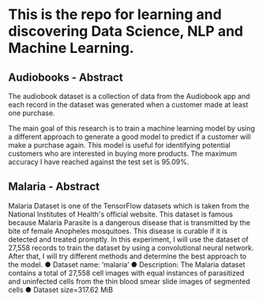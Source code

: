 # This is the repo for learning and discovering Data Science, NLP and Machine Learning.

## Audiobooks - Abstract
The audiobook dataset is a collection of data from the Audiobook app and each
record in the dataset was generated when a customer made at least one purchase.

The main goal of this research is to train a machine learning model by using a
different approach to generate a good model to predict if a customer will make a
purchase again. This model is useful for identifying potential customers who are interested in buying more products. The
maximum accuracy I have reached against the test set is 95.09%.

## Malaria - Abstract
Malaria Dataset is one of the TensorFlow datasets which is taken from the
National Institutes of Health's official website. This dataset is famous because Malaria
Parasite is a dangerous disease that is transmitted by the bite of female Anopheles
mosquitoes. This disease is curable if it is detected and treated promptly.
In this experiment, I will use the dataset of 27,558 records to train the dataset by
using a convolutional neural network. After that, I will try different methods and
determine the best approach to the model.
● Dataset name: ‘malaria’
● Description: The Malaria dataset contains a total of 27,558 cell images with equal
instances of parasitized and uninfected cells from the thin blood smear slide
images of segmented cells
● Dataset size=317.62 MiB


